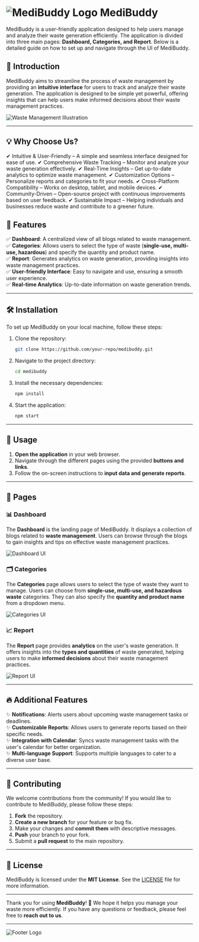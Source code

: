 # ![MediBuddy Logo](assets/logo.png) MediBuddy  

MediBuddy is a user-friendly application designed to help users manage and analyze their waste generation efficiently. The application is divided into three main pages: **Dashboard, Categories, and Report**. Below is a detailed guide on how to set up and navigate through the UI of MediBuddy.


## 🚀 Introduction

MediBuddy aims to streamline the process of waste management by providing an **intuitive interface** for users to track and analyze their waste generation. The application is designed to be simple yet powerful, offering insights that can help users make informed decisions about their waste management practices.

![Waste Management Illustration](assets/waste_management.png)

---


## 💡 Why Choose Us?
✔ Intuitive & User-Friendly – A simple and seamless interface designed for ease of use.
✔ Comprehensive Waste Tracking – Monitor and analyze your waste generation effectively.
✔ Real-Time Insights – Get up-to-date analytics to optimize waste management.
✔ Customization Options – Personalize reports and categories to fit your needs.
✔ Cross-Platform Compatibility – Works on desktop, tablet, and mobile devices.
✔ Community-Driven – Open-source project with continuous improvements based on user feedback.
✔ Sustainable Impact – Helping individuals and businesses reduce waste and contribute to a greener future.



## 🌟 Features

✅ **Dashboard**: A centralized view of all blogs related to waste management.  
✅ **Categories**: Allows users to select the type of waste (**single-use, multi-use, hazardous**) and specify the quantity and product name.  
✅ **Report**: Generates analytics on waste generation, providing insights into waste management practices.  
✅ **User-friendly Interface**: Easy to navigate and use, ensuring a smooth user experience.  
✅ **Real-time Analytics**: Up-to-date information on waste generation trends.  

---

## 🛠 Installation

To set up MediBuddy on your local machine, follow these steps:

1. Clone the repository:
   ```bash
   git clone https://github.com/your-repo/medibuddy.git
   ```
2. Navigate to the project directory:
   ```bash
   cd medibuddy
   ```
3. Install the necessary dependencies:
   ```bash
   npm install
   ```
4. Start the application:
   ```bash
   npm start
   ```

---

## 🎯 Usage

1. **Open the application** in your web browser.
2. Navigate through the different pages using the provided **buttons and links**.
3. Follow the on-screen instructions to **input data and generate reports**.

---

## 📄 Pages

### 📊 Dashboard

The **Dashboard** is the landing page of MediBuddy. It displays a collection of blogs related to **waste management**. Users can browse through the blogs to gain insights and tips on effective waste management practices.

![Dashboard UI](assets/dashboard.png)

### 🗂 Categories

The **Categories** page allows users to select the type of waste they want to manage. Users can choose from **single-use, multi-use, and hazardous waste** categories. They can also specify the **quantity and product name** from a dropdown menu.

![Categories UI](assets/categories.png)

### 📈 Report

The **Report** page provides **analytics** on the user's waste generation. It offers insights into the **types and quantities** of waste generated, helping users to make **informed decisions** about their waste management practices.

![Report UI](assets/report.png)

---

## 🔥 Additional Features

✨ **Notifications**: Alerts users about upcoming waste management tasks or deadlines.  
✨ **Customizable Reports**: Allows users to generate reports based on their specific needs.  
✨ **Integration with Calendar**: Syncs waste management tasks with the user's calendar for better organization.  
✨ **Multi-language Support**: Supports multiple languages to cater to a diverse user base.  

---

## 🤝 Contributing

We welcome contributions from the community! If you would like to contribute to MediBuddy, please follow these steps:

1. **Fork** the repository.
2. **Create a new branch** for your feature or bug fix.
3. Make your changes and **commit them** with descriptive messages.
4. **Push** your branch to your fork.
5. Submit a **pull request** to the main repository.

---

## 📜 License

MediBuddy is licensed under the **MIT License**. See the [LICENSE](LICENSE) file for more information.

---

Thank you for using **MediBuddy**! 🌱 We hope it helps you manage your waste more efficiently. If you have any questions or feedback, please feel free to **reach out to us**.

---

![Footer Logo](assets/footer_logo.png)

